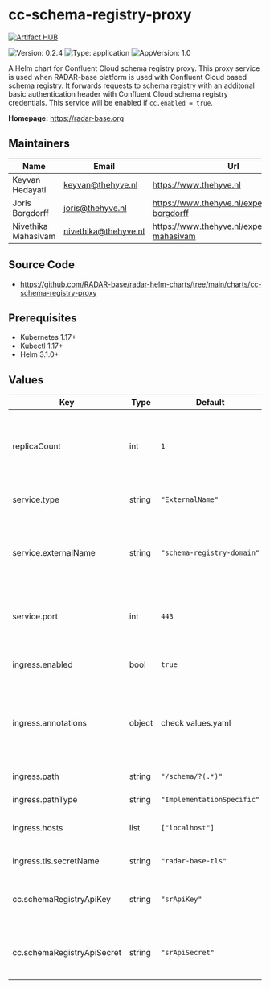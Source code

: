 

# cc-schema-registry-proxy
[![Artifact HUB](https://img.shields.io/endpoint?url=https://artifacthub.io/badge/repository/cc-schema-registry-proxy)](https://artifacthub.io/packages/helm/radar-base/cc-schema-registry-proxy)

![Version: 0.2.4](https://img.shields.io/badge/Version-0.2.4-informational?style=flat-square) ![Type: application](https://img.shields.io/badge/Type-application-informational?style=flat-square) ![AppVersion: 1.0](https://img.shields.io/badge/AppVersion-1.0-informational?style=flat-square)

A Helm chart for Confluent Cloud schema registry proxy. This proxy service is used when RADAR-base platform is used with Confluent Cloud based schema registry. It forwards requests to schema registry with an additonal basic authentication header with Confluent Cloud schema registry credentials. This service will be enabled if `cc.enabled = true`.

**Homepage:** <https://radar-base.org>

## Maintainers

| Name | Email | Url |
| ---- | ------ | --- |
| Keyvan Hedayati | <keyvan@thehyve.nl> | <https://www.thehyve.nl> |
| Joris Borgdorff | <joris@thehyve.nl> | <https://www.thehyve.nl/experts/joris-borgdorff> |
| Nivethika Mahasivam | <nivethika@thehyve.nl> | <https://www.thehyve.nl/experts/nivethika-mahasivam> |

## Source Code

* <https://github.com/RADAR-base/radar-helm-charts/tree/main/charts/cc-schema-registry-proxy>

## Prerequisites
* Kubernetes 1.17+
* Kubectl 1.17+
* Helm 3.1.0+

## Values

| Key | Type | Default | Description |
|-----|------|---------|-------------|
| replicaCount | int | `1` | Number of cc-schema-registry-proxy replicas to deploy |
| service.type | string | `"ExternalName"` | Kubernetes Service type, |
| service.externalName | string | `"schema-registry-domain"` | Domain name used for pointing to actual schema registry instance |
| service.port | int | `443` | Port number to connect to Confluent platform |
| ingress.enabled | bool | `true` | Enable ingress controller resource |
| ingress.annotations | object | check values.yaml | Annotations that define default ingress class, certificate issuer |
| ingress.path | string | `"/schema/?(.*)"` | Path within the url structure |
| ingress.pathType | string | `"ImplementationSpecific"` |  |
| ingress.hosts | list | `["localhost"]` | Hosts to accept requests from |
| ingress.tls.secretName | string | `"radar-base-tls"` | TLS Secret Name |
| cc.schemaRegistryApiKey | string | `"srApiKey"` | Confluent cloud schema registry API key |
| cc.schemaRegistryApiSecret | string | `"srApiSecret"` | Confluent cloud schema registry API secret |
